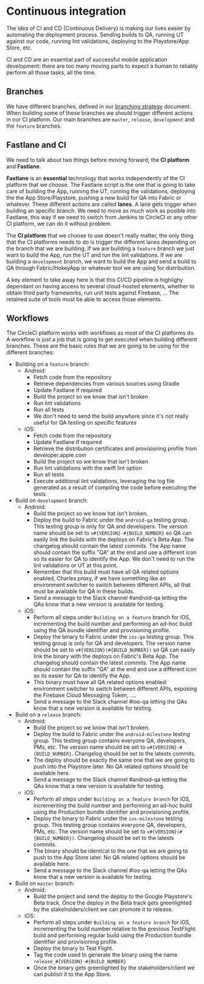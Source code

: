 # Continuous integration

The idea of CI and CD (Continuous Delivery) is making our lives easier by automating the deployment process. Sending builds to QA, running UT against our code, running lint validations, deploying to the Playstore/App Store, etc.

CI and CD are an essential part of successful mobile application development: there are too many moving parts to expect a human to reliably perform all those tasks, all the time.

## Branches

We have different branches, defined in our [branching strategy](branching-strategy.md) document. When building some of these branches we should trigger different actions in our CI platform. Our main branches are `master`, `release`, `development` and the `feature` branches.

## Fastlane and CI

We need to talk about two things before moving forward; the **CI platform** and **Fastlane**. 

**Fastlane** is an **essential** technology that works independently of the CI platform that we choose. The Fastlane script is the one that is going to take care of building the App, running the UT, running the validations, deploying the the App Store/Playstore, pushing a new build for QA into Fabric or whatever. These different actions are called **lanes**. A lane gets trigger when building an specific branch. We need to move as much work as posible into Fastlane, this way if we need to switch from Jenkins to CircleCI or any other CI platform, we can do it without problem.

The **CI platform** that we choose to use doesn't really matter, the only thing that the CI platforms needs to do is trigger the different lanes depending on the branch that we are building. If we are building a `feature` branch we just want to build the App, run the UT and run the lint validations. If we are building a `development` branch, we want to build the App and send a build to QA through Fabric/HokeyApp or whatever tool we are using for distribution.

A key element to take away here is that this CI/CD pipeline is highlighy dependant on having access to several cloud-hosted elements, whether to obtain third party frameworks, run unit tests against Firebase, ... The retained suite of tools must be able to access those elements.

## Workflows

The CircleCi platform works with workflows as most of the CI platforms do. A workflow is just a job that is going to get executed when building different branches. These are the basic rules that we are going to be using for the different branches:

- Building on a `feature` branch:
  - Android:
    - Fetch code from the repository
    - Retrieve dependencies from various sources using Gradle
    - Update Fastlane if required
    - Build the project so we know that isn't broken
    - Run lint validations
    - Run all tests
    - We don't need to send the build anywhere since it's not really useful for QA testing on specific features
  - iOS:
    - Fetch code from the repository
    - Update Fastlane if required
    - Retrieve the distribution certificates and provisioning profile from developer.apple.com
    - Build the project so we know that isn't broken
    - Run lint validations with the swift lint option
    - Run all tests
    - Execute additional lint validations, leveraging the log file generated as a result of compiling the code before executing the tests
- Build on `development` branch:
  - Android:
    - Build the project so we know hat isn't broken.
    - Deploy the build to Fabric under the `android-qa` testing group. This testing group is only for QA and developers. The version name should be set to `v#{VERSION}-#{BUILD_NUMBER}` so QA can easily link the builds with the deploys on Fabric's Beta App. The changelog should contain the latest commits. The App name should contain the suffix "QA" at the end and use a different icon so its easier for QA to identify the App.
We don't need to run the lint validations or UT at this point.
    - Remember that this build must have all QA related options enabled, Charles proxy, if we have something like an environment switcher to switch between different APIs, all that must be available for QA in these builds.
    - Send a message to the Slack channel #android-qa letting the QAs know that a new version is available for testing.
  - iOS:
    - Perform all steps under `Building on a feature` branch for iOS, incrementing the build number and performing an ad-hoc build using the QA bundle identifier and provisioning profile.
    - Deploy the binary to Fabric under the `ios-qa` testing group. This testing group is only for QA and developers. The version name should be set to `v#{VERSION}(#{BUILD_NUMBER})` so QA can easily link the binary with the deploys on Fabric's Beta App. The changelog should contain the latest commits.  The App name should contain the suffix "QA" at the end and use a different icon so its easier for QA to identify the App.
    - This binary must have all QA related options enabled: environment switcher to switch between different APIs, exposing the Firebase Cloud Messaging Token, ....
    - Send a message to the Slack channel #ios-qa letting the QAs know that a new version is available for testing.
- Build on a `release` branch:
  - Android:
    - Build the project so we know that isn't broken.
    - Deploy the build to Fabric under the `android-milestone` testing group. This testing group contains everyone QA, developers, PMs, etc.  The version name should be set to `v#{VERSION}-#{BUILD_NUMBER}`. Changelog should be set to the latests commits. 
    - The deploy should be exactly the same one that we are going to push into the Playstore later. No QA related options should be available here.
    - Send a message to the Slack channel #android-qa letting the QAs know that a new version is available for testing.
  - iOS:
    - Perform all steps under `Building on a feature branch` for iOS, incrementing the build number and performing an ad-hoc build using the Production bundle identifier and provisioning profile.
    - Deploy the binary to Fabric under the `ios-milestone` testing group. This testing group contains everyone QA, developers, PMs, etc.  The version name should be set to `v#{VERSION}(#{BUILD_NUMBER})`. Changelog should be set to the latests commits. 
    - The binary should be identical to the one that we are going to push to the App Store later. No QA related options should be available here.
    - Send a message to the Slack channel #ios-qa letting the QAs know that a new version is available for testing.
- Build on `master` branch:
  - Android:
    - Build the project and send the deploy to the Google Playstore's Beta track. Once the deploy in the Beta track gets greenlighted by the stakeholders/client we can promote it to release.
  - iOS:
    - Perform all steps under `Building on a feature branch` for iOS, incrementing the build number relative to the previous TestFlight build and performing regular build using the Production bundle identifier and provisioning profile.
    - Deploy the binary to Test Flight.
    - Tag the code used to generate the binary using the name `release_#{VERSION}-#{BUILD_NUMBER}`
    - Once the binary gets greenlighted by the stakeholders/client we can publish it to the App Store.





